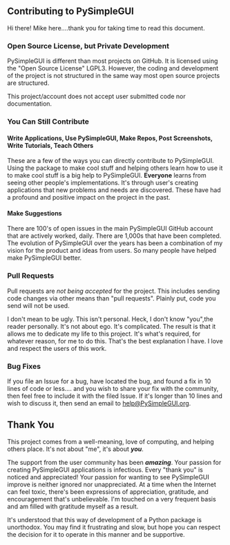 ## Contributing to PySimpleGUI

Hi there!  Mike here....thank you for taking time to read this document.

### Open Source License, but Private Development

PySimpleGUI is different than most projects on GitHub.  It is licensed using the "Open Source License" LGPL3.  However, the coding and development of the project is not structured in the same way most open source projects are structured.

This project/account does not accept user submitted code nor documentation.

### You Can Still Contribute

#### Write Applications, Use PySimpleGUI, Make Repos, Post Screenshots, Write Tutorials, Teach Others

These are a few of the ways you can directly contribute to PySimpleGUI.  Using the package to make cool stuff and helping others learn how to use it to make cool stuff is a big help to PySimpleGUI.   **Everyone** learns from seeing other people's implementations.  It's through user's creating applications that new problems and needs are discovered.  These have had a profound and positive impact on the project in the past.

#### Make Suggestions

There are 100's of open issues in the main PySimpleGUI GitHub account that are actively worked, daily. There are 1,000s that have been completed. The evolution of PySimpleGUI over the years has been a combination of my vision for the product and ideas from users. So many people have helped make PySimpleGUI better.

### Pull Requests

Pull requests are *not being accepted* for the project.  This includes sending code changes via other means than "pull requests".  Plainly put, code you send will not be used.

I don't mean to be ugly.  This isn't personal.  Heck, I don't know "you",the reader personally.  It's not about ego.  It's complicated.  The result is that it allows me to dedicate my life to this project.  It's what's required, for whatever reason, for me to do this. That's the best explanation I have. I love and respect the users of this work.


### Bug Fixes

If you file an Issue for a bug, have located the bug, and found a fix in 10 lines of code or less.... and you wish to share your fix with the community, then feel free to include it with the filed Issue.  If it's longer than 10 lines and wish to discuss it, then send an email to help@PySimpleGUI.org.

## Thank You

This project comes from a well-meaning, love of computing, and helping others place.  It's not about "me", it's about ***you***.

The support from the user community has been ***amazing***.  Your passion for creating PySimpleGUI applications is infectious.  Every "thank you" is noticed and appreciated!  Your passion for wanting to see PySimpleGUI improve is neither ignored nor unappreciated.  At a time when the Internet can feel toxic, there's been expressions of appreciation, gratitude, and encouragement that's unbelievable.  I'm touched on a very frequent basis and am filled with gratitude myself as a result.

It's understood that this way of development of a Python package is unorthodox.  You may find it frustrating and slow, but hope you can respect the decision for it to operate in this manner and be supportive.  

